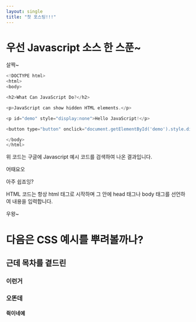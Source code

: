 ```yaml
---
layout: single
title: "첫 포스팅!!!"
---
```


# 우선 Javascript 소스 한 스푼~

살짝~

```javascript
<!DOCTYPE html>
<html>
<body>

<h2>What Can JavaScript Do?</h2>

<p>JavaScript can show hidden HTML elements.</p>

<p id="demo" style="display:none">Hello JavaScript!</p>

<button type="button" onclick="document.getElementById('demo').style.display='block'">Click Me!</button>

</body>
</html>
```

위 코드는 구글에 Javascript 예시 코드를 검색하여 나온 결과입니다.

어때요오

아주 쉽죠잉?

HTML 코드는 항상 html 태그로 시작하며 그 안에 head 태그나 body 태그를 선언하여 내용을 입력합니다.

우왕~

# 다음은 CSS 예시를 뿌려볼까나?

## 근데 목차를 곁드린

### 이런거

### 오똔데

#### 쥑이네예
